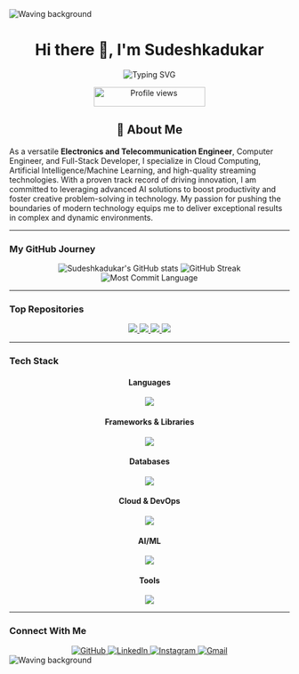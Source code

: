 <img src="https://i.ibb.co/3s3X27S/wave-2.png" alt="Waving background">

<h1 align="center">Hi there 👋, I'm Sudeshkadukar</h1>

<p align="center">
  <img src="https://readme-typing-svg.herokuapp.com?font=Fira+Code&pause=1000&color=007ACC&center=true&vCenter=true&width=435&lines=Electronics+and+Telecommunication+Engineer;Computer+Engineer;Full-Stack+Developer;Cloud+Engineer;AI+Engineer;Streamer;Editor;" alt="Typing SVG" />
</p>

<p align="center">
  <img src="https://komarev.com/ghpvc/?username=Sudeshkadukar&color=blue&style=flat-square&label=Profile+Views" alt="Profile views" style="width: 200px; height: 35px;">
</p>

<h2 align="center">🚀 About Me</h2>

As a versatile **Electronics and Telecommunication Engineer**, Computer Engineer, and Full-Stack Developer, I specialize in Cloud Computing, Artificial Intelligence/Machine Learning, and high-quality streaming technologies. With a proven track record of driving innovation, I am committed to leveraging advanced AI solutions to boost productivity and foster creative problem-solving in technology. My passion for pushing the boundaries of modern technology equips me to deliver exceptional results in complex and dynamic environments.

---

### **My GitHub Journey**

<div align="center">
  <img src="https://github-readme-stats.vercel.app/api?username=Sudeshkadukar&show_icons=true&theme=dark" alt="Sudeshkadukar's GitHub stats">
  <img src="https://github-readme-streak-stats.herokuapp.com/?user=Sudeshkadukar&theme=dark" alt="GitHub Streak">
  <br>
  <img src="https://github-profile-summary-cards.vercel.app/api/cards/most-commit-language?username=Sudeshkadukar&theme=dark" alt="Most Commit Language">
</div>

---

### **Top Repositories**

<div align="center">
  <a href="https://github.com/Sudeshkadukar/fast-gemini-nano">
    <img src="https://github-readme-stats.vercel.app/api/pin/?username=Sudeshkadukar&repo=fast-gemini-nano&theme=dark" />
  </a>
  <a href="https://github.com/Sudeshkadukar/Weather-3d-ai-app">
    <img src="https://github-readme-stats.vercel.app/api/pin/?username=Sudeshkadukar&repo=Weather-3d-ai-app&theme=dark" />
  </a>
  <a href="https://github.com/Sudeshkadukar/moviedjangoai">
    <img src="https://github-readme-stats.vercel.app/api/pin/?username=Sudeshkadukar&repo=moviedjangoai&theme=dark" />
  </a>
  <a href="https://github.com/Sudeshkadukar/speech-to-text">
    <img src="https://github-readme-stats.vercel.app/api/pin/?username=Sudeshkadukar&repo=speech-to-text&theme=dark" />
  </a>
</div>

---

### **Tech Stack**

<div align="center">
  <h4 align="center">Languages</h4>
  <p align="center">
    <a href="https://skillicons.dev">
      <img src="https://skillicons.dev/icons?i=py,js,ts,html,css" />
    </a>
  </p>
  <h4 align="center">Frameworks & Libraries</h4>
  <p align="center">
    <a href="https://skillicons.dev">
      <img src="https://skillicons.dev/icons?i=react,nextjs,nodejs,express,django,flask,tailwind,jquery" />
    </a>
  </p>
  <h4 align="center">Databases</h4>
  <p align="center">
    <a href="https://skillicons.dev">
      <img src="https://skillicons.dev/icons?i=mysql,postgres,mongodb,neo4j" />
    </a>
  </p>
  <h4 align="center">Cloud & DevOps</h4>
  <p align="center">
    <a href="https://skillicons.dev">
      <img src="https://skillicons.dev/icons?i=aws,azure,gcp,docker,kubernetes,terraform,ansible,helm" />
    </a>
  </p>
  <h4 align="center">AI/ML</h4>
  <p align="center">
    <a href="https://skillicons.dev">
      <img src="https://skillicons.dev/icons?i=pytorch,tensorflow" />
    </a>
  </p>
  <h4 align="center">Tools</h4>
  <p align="center">
    <a href="https://skillicons.dev">
      <img src="https://skillicons.dev/icons?i=vscode,git,github,jira,figma" />
    </a>
  </p>
</div>

---

### **Connect With Me**

<div align="center">
  <a href="https://github.com/Sudeshkadukar" target="_blank">
    <img src="https://img.shields.io/badge/GitHub-100000?style=for-the-badge&logo=github&logoColor=white&color=000000" alt="GitHub"/>
  </a>
  <a href="https://www.linkedin.com/in/rafik-shah-179875209/" target="_blank">
    <img src="https://img.shields.io/badge/LinkedIn-0077B5?style=for-the-badge&logo=linkedin&logoColor=white" alt="LinkedIn"/>
  </a>
  <a href="https://www.instagram.com/mr_.rafik/" target="_blank">
    <img src="https://img.shields.io/badge/Instagram-E4405F?style=for-the-badge&logo=instagram&logoColor=white" alt="Instagram"/>
  </a>
  <a href="mailto:rafikshah3262@gmail.com" target="_blank">
    <img src="https://img.shields.io/badge/Gmail-D14836?style=for-the-badge&logo=gmail&logoColor=white" alt="Gmail"/>
  </a>
</div>

<img src="https://i.ibb.co/3s3X27S/wave-2.png" alt="Waving background">
